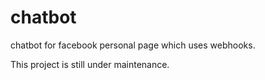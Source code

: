 # chatbot
chatbot for facebook personal page which uses webhooks.

This project is still under maintenance.
